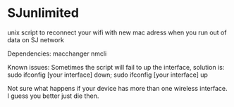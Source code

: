 # SJunlimited
unix script to reconnect your wifi with new mac adress when you run out of data on SJ network

Dependencies:
macchanger
nmcli


Known issues:
Sometimes the script will fail to up the interface, solution is:
sudo ifconfig [your interface] down; sudo ifconfig [your interface] up


Not sure what happens if your device has more than one wireless interface. I guess you better just die then.


